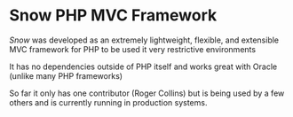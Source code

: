 # Snow PHP MVC Framework

*Snow* was developed as an extremely lightweight, flexible, and extensible MVC framework for PHP to be used it very restrictive environments

It has no dependencies outside of PHP itself and works great with Oracle (unlike many PHP frameworks)

So far it only has one contributor (Roger Collins) but is being used by a few others and is currently running in production systems.
